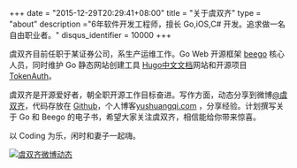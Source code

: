 +++
date = "2015-12-29T20:29:41+08:00" 
title = "关于虞双齐"
type = "about"
description ="6年软件开发工程师，擅长 Go,iOS,C# 开发。追求做一名自由职业者。"
disqus_identifier = 10000
+++

 虞双齐目前任职于某证券公司，系生产运维工作。Go Web 开源框架 [beego](http://beego.me) 核心人员，同时维护 Go 静态网站创建工具 [Hugo中文文档][hugo_cn]网站和开源项目 [TokenAuth](https://github.com/ysqi/tokenauth)。

 
虞双齐是开源爱好者，朝全职开源工作目标奋进。写作方面，动态分享到微博[@虞双齐][weibo]，代码存放在 [Github][mygithub]，个人博客[yushuangqi.com][myblog] ，分享经验。计划撰写关于 Go 和 Beego 的电子书，希望大家关注虞双齐，相信能给你带来惊喜。
            
以 Coding 为乐，闲时和妻子一起嗨。

[
![虞双齐微博动态](http://service.t.sina.com.cn/widget/qmd/2095082503/524a882f/1.png "虞双齐微博动态")
][weibo]

[weibo]: http://weibo.com/234665601
[hugo_cn]: http://hugo.yushuangqi.com
[mygithub]: http://github.com/ysqi
[myblog]: http://www.yushuangqi.com

